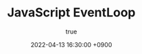---
title: JavaScript EventLoop
author:
  name: SsankQ
date: 2022-04-13 16:30:00 +0900
categories: [CS, JS]
tags: [CS, JavaScript]
render_with_liquid: false
---